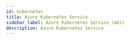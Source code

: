 ```yaml
---
id: kubernetes
title: Azure Kubernetes Service
sidebar_label: Azure Kubernetes Service (AKS)
description: Azure Kubernetes Service
---
```

